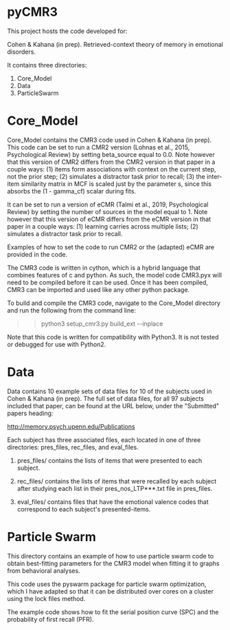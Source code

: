# pyCMR3

This project hosts the code developed for: 

Cohen & Kahana (in prep). Retrieved-context theory of memory in emotional disorders.

It contains three directories: 

1. Core_Model
2. Data
3. ParticleSwarm

# Core_Model

Core_Model contains the CMR3 code used in Cohen & Kahana (in prep). This
code can be set to run a CMR2 version (Lohnas et al., 2015, Psychological Review)
by setting beta_source equal to 0.0. Note however that this version of CMR2 
differs from the CMR2 version in that paper in a couple ways: (1) items form
associations with context on the current step, not the prior step; (2) simulates
a distractor task prior to recall; (3) the inter-item similarity matrix in MCF is 
scaled just by the parameter s, since this absorbs the (1 - gamma_cf) scalar
during fits.

It can be set to run a version of eCMR (Talmi et al., 2019, Psychological Review) 
by setting the number of sources in the model equal to 1. Note however that
this version of eCMR differs from the eCMR version in that paper in a couple
ways: (1) learning carries across multiple lists; (2) simulates a distractor task
prior to recall.

Examples of how to set the code to run CMR2 or the (adapted) eCMR are provided 
in the code.

The CMR3 code is written in cython, which is a hybrid language that combines
features of c and python. As such, the model code CMR3.pyx will need to 
be compiled before it can be used. Once it has been compiled, CMR3 can
be imported and used like any other python package.

To build and compile the CMR3 code, navigate to the Core_Model directory
and run the following from the command line:

>> python3 setup_cmr3.py build_ext --inplace

Note that this code is written for compatibility with Python3. It is not tested 
or debugged for use with Python2.

# Data

Data contains 10 example sets of data files for 10 of the subjects 
used in Cohen & Kahana (in prep). The full set of data files, for all 97
subjects included that paper, can be found at the URL below, 
under the "Submitted" papers heading:

http://memory.psych.upenn.edu/Publications

Each subject has three associated files, each located in one of three
directories: pres_files, rec_files, and eval_files. 

1. pres_files/  contains the lists of items that were presented to each
subject. 

2. rec_files/  contains the lists of items that were recalled
by each subject after studying each list in their pres_nos_LTP***.txt file in pres_files.

3. eval_files/  contains files that have the emotional valence codes 
that correspond to each subject's presented-items.

# Particle Swarm

This directory contains an example of how to use particle swarm code to 
obtain best-fitting parameters for the CMR3 model when fitting it to
graphs from behavioral analyses. 

This code uses the pyswarm package for particle swarm optimization, which
I have adapted so that it can be distributed over cores on a cluster using
the lock files method. 

The example code shows how to fit the serial position curve (SPC) 
and the probability of first recall (PFR).
